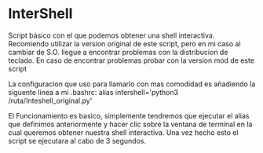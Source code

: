 # InterShell
Script básico con el que podemos obtener una shell interactiva.
Recomiendo utilizar la version original de este script, pero en mi caso al cambiar de S.O. llegue a encontrar problemas con la distribucion de teclado.
En caso de encontrar problemas probar con la version mod de este script

La configuracion que uso para llamarlo con mas comodidad es añadiendo la siguente linea a mi .bashrc:
alias intershell='python3 /ruta/Inteshell_original.py'

El Funcionamiento es basico, simplemente tendremos que ejecutar el alias que definimos anteriormente y hacer clic sobre la ventana de terminal
en la cual queremos obtener nuestra shell interactiva. Una vez hecho esto el script se ejecutara al cabo de 3 segundos.
